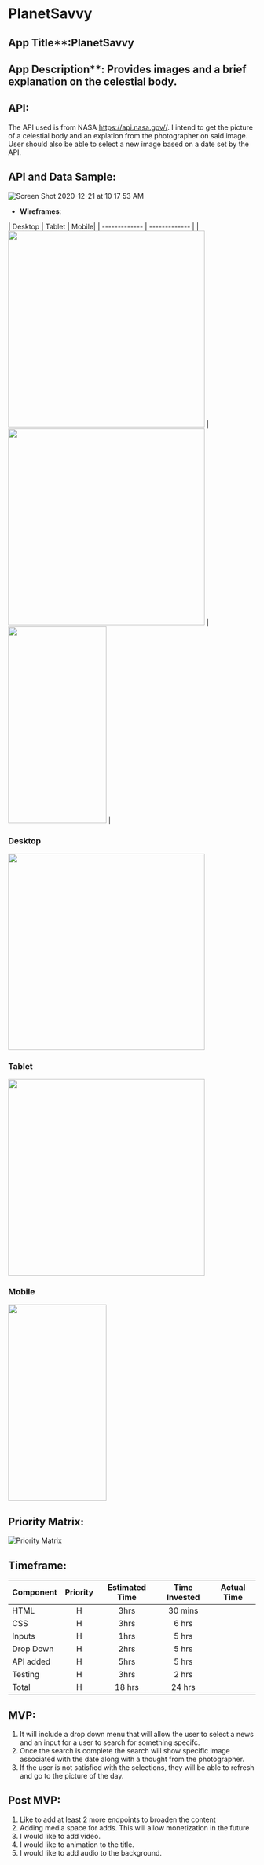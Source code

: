# PlanetSavvy


## App Title**:PlanetSavvy

## App Description**: Provides images and a brief explanation on the celestial body.

## API: 
The API used is from NASA https://api.nasa.gov//. I intend to get the picture of a celestial body and an explation from the photographer on said image. User should also be able to select a new image based on a date set by the API. 

## API and Data Sample: 
![Screen Shot 2020-12-21 at 10 17 53 AM](https://user-images.githubusercontent.com/22455354/102792128-11470100-4376-11eb-98c8-9f095cf8fba8.png)

- **Wireframes**: 


| Desktop  | Tablet | Mobile|
| ------------- | ------------- |
| <img src="https://user-images.githubusercontent.com/22455354/102790153-0ccd1900-4373-11eb-9bd5-ac2209ce4477.png" width="400" height="400">  | <img src="https://user-images.githubusercontent.com/22455354/102790414-659cb180-4373-11eb-8401-39e8c7fe628c.png" width="400" height="400">
 |<img src="https://user-images.githubusercontent.com/22455354/102790422-69303880-4373-11eb-862a-35da9a571446.png" width="200" height="400"> |


### Desktop
<img src="https://user-images.githubusercontent.com/22455354/102790153-0ccd1900-4373-11eb-9bd5-ac2209ce4477.png" width="400" height="400">

### Tablet
<img src="https://user-images.githubusercontent.com/22455354/102790414-659cb180-4373-11eb-8401-39e8c7fe628c.png" width="400" height="400">

### Mobile
<img src="https://user-images.githubusercontent.com/22455354/102790422-69303880-4373-11eb-862a-35da9a571446.png" width="200" height="400">


## Priority Matrix:
![Priority Matrix](https://user-images.githubusercontent.com/22455354/102794718-c333fc80-4379-11eb-8a3c-1c8d51663abc.jpg)

## Timeframe:
 Component | Priority | Estimated Time | Time Invested | Actual Time |
| --- | :---: |  :---: | :---: | :---: |
| HTML | H | 3hrs| 30 mins | |
| CSS | H | 3hrs| 6 hrs | |
| Inputs | H | 1hrs| 5 hrs | |
| Drop Down | H | 2hrs| 5 hrs | |
| API added | H | 5hrs| 5 hrs | |
| Testing | H | 3hrs| 2 hrs ||
| Total | H |18 hrs| 24 hrs | |

## MVP: 
1. It will include a drop down menu that will allow the user to select a news and an input for a user to search for something specifc.
2. Once the search is complete the search will show specific image associated with the date along with a thought from the photographer.
3. If the user is not satisfied with the selections, they will be able to refresh and go to the picture of the day.


## Post MVP: 
1. Like to add at least 2 more endpoints to broaden the content 
2. Adding media space for adds. This will allow monetization in the future
3. I would like to add video.
4. I would like to animation to the title. 
5. I would like to add audio to the background. 

